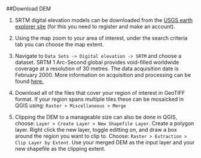 ##Download DEM

1. SRTM digital elevation models can be downloaded from the [USGS earth explorer site][link1] (for this you need to register and make an account). 

[link1]: https://earthexplorer.usgs.gov/

2. Using the map zoom to your area of interest, under the search criteria tab you can choose the map extent. 

3. Navigate to `Data Sets -> Digital elevation -> SRTM` and choose a dataset. SRTM 1 Arc-Second global provides void-filled worldwide coverage at a resolution of 30 metres. The data acquisition date is February 2000. More information on acquisition and processing can be found [here.][link2]

[link2]: https://www.usgs.gov/centers/eros/science/usgs-eros-archive-digital-elevation-shuttle-radar-topography-mission-srtm-1-arc?qt-science_center_objects=0#qt-science_center_objects "Title"

4. Download all of the files that cover your region of interest in GeoTIFF format. If your region spans multiple tiles these can be mosaicked in QGIS using: `Raster > Miscellaneous > Merge`

5. Clipping the DEM to a manageable size can also be done in QGIS, choose: `Layer > Create Layer > New Shapefile Layer`. Create a polygon layer. Right click the new layer, toggle editting on, and draw a box around the region you want to clip to. Choose: `Raster > Extraction > Clip Layer by Extent`. Use your merged DEM as the input layer and your new shapefile as the clipping extent. 
